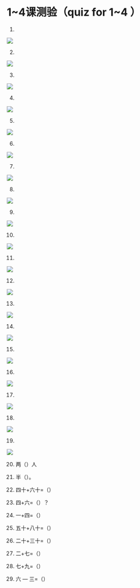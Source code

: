 # 1~4课测验（quiz for 1~4 ）

1. 
![](https://d3c33hcgiwev3.cloudfront.net/imageAssetProxy.v1/wN41641aEea9qA4Z6lKA3Q_a91a884f3209638d2318bcd9114254a4_image021.png?expiry=1654300800000&hmac=QKEkgOWjz08swnPUy2m4ru-qDejIXYKTZdFOsDQoXiQ)



2. 
![](https://d3c33hcgiwev3.cloudfront.net/imageAssetProxy.v1/_nWTT41aEeaapgob0rvkxw_dec006d5c9ef0eb429bd1543f18cdb23_image009.jpg?expiry=1654300800000&hmac=xk7Eex1yOOKPISoAy9hrC8ebVQWYlC6Tnii7hDnsRm4)



3. 
![](https://d3c33hcgiwev3.cloudfront.net/imageAssetProxy.v1/HSfZ_o1bEeaKKBK9HFzH_Q_7d986c947189c6011e5f0858917cdb5a_image001.jpg?expiry=1654300800000&hmac=XCns-3XUBDyR3hQd5Pg0ZJ43uuXmrXcZ6AHL7z4ZOJw)



4. 
![](https://d3c33hcgiwev3.cloudfront.net/imageAssetProxy.v1/WDoTIo1bEeaapgob0rvkxw_81d5c7256983880bce4b713e72da8519_image024.jpg?expiry=1654300800000&hmac=qbhaxuL0H95lhz3Edqfj0JQmduiiXaVXkqORCE0J2FA)



5. 
![](https://d3c33hcgiwev3.cloudfront.net/imageAssetProxy.v1/SZ0T_o1bEeawLhJWe1mycw_d914de9f380eff95b3011d8b1c56ebcb_image007.jpg?expiry=1654300800000&hmac=Jl3N2Hu9kBSuV7tQBmjMJi-0-hlMhiyBzMLJL-gKWIE)



6. 
![](https://d3c33hcgiwev3.cloudfront.net/imageAssetProxy.v1/ddSBMY1bEea9qA4Z6lKA3Q_0acf3ec9cb0a94ec2681022363a6fb0a_image011.jpg?expiry=1654300800000&hmac=rgWpBmqeOqY8ahOnGIiW_GiX5bLP7nDlZE9JHHhkZ5U)



7. 
![](https://d3c33hcgiwev3.cloudfront.net/imageAssetProxy.v1/fsUE-Y1bEeacAAocUZL6NQ_082c1ccc61bced0e3b637dee76d8a66a_image019.jpg?expiry=1654300800000&hmac=YfUe6x7fV9L2yFBPILZwm96ABQiAQCvY33COPbrOv5k)



8. 
![](https://d3c33hcgiwev3.cloudfront.net/imageAssetProxy.v1/j8gubo1bEea4XAqR8EpoMw_bc0d5f7b5f2329e3f73338d6d1a51573_image003.jpg?expiry=1654300800000&hmac=0zFpaTEb71rHgLbApZ4yRsJCWguJ0PlnpvbebEMmau0)



9. 
![](https://d3c33hcgiwev3.cloudfront.net/imageAssetProxy.v1/pAbUUY1bEeaHGRLYaNA_Dw_7de9c8969fbcb1db40b472dd74c33296_image033.jpg?expiry=1654300800000&hmac=AtJMvqKsGbE5kT2aMNg7qPnbN6OtF198VdlUHVC9YP4)



10. 
![](https://d3c33hcgiwev3.cloudfront.net/imageAssetProxy.v1/s7jte41bEeacAAocUZL6NQ_e3224061ebc0af89de6acc950000ba7a_image029.jpg?expiry=1654300800000&hmac=Nh_kqP2J9h59SSA1YhjqO5NmxyQGscPxPCVYnNsrj_o)




11. 
![](https://d3c33hcgiwev3.cloudfront.net/imageAssetProxy.v1/xw99PY1bEeacAAocUZL6NQ_a2f55a75266fd5d2517536d0c89f0359_image005.jpg?expiry=1654300800000&hmac=ceAUqrZBCVsM5bA3SnUEL3Sv6onZm4aqiPReVXoqA5A)



12. 
![](https://d3c33hcgiwev3.cloudfront.net/imageAssetProxy.v1/1_nHs41bEea0sQoj9h_9jQ_7f035073de7c5ec91e1c6b6a4e30f579_image027.jpg?expiry=1654300800000&hmac=rJ7_TIkziUDI2yuuAxUsj5kf3wF4Pcr4RYwH4z48nNw)



13. 
![](https://d3c33hcgiwev3.cloudfront.net/imageAssetProxy.v1/YNGr1o1cEeawLhJWe1mycw_eed05f9cb5b9a96894f5027dd966b298_image031.jpg?expiry=1654300800000&hmac=TeaG7vsWRS3cuMM8uB36ahs6brPdj8E4xCrXIjoZBsQ)



14. 
![](https://d3c33hcgiwev3.cloudfront.net/imageAssetProxy.v1/ehQKOY1cEeaKKBK9HFzH_Q_0491188d390e52011297e61485ea3ad7_image017.jpg?expiry=1654300800000&hmac=oRp52QWXNnm9xpUe1Q-R1yMBEzvRtYYZek1QdfiHqWI)



15. 
![](https://d3c33hcgiwev3.cloudfront.net/imageAssetProxy.v1/lllvqo1cEea9qA4Z6lKA3Q_df2e17a024fd8770969398a7a635a98f_image026.jpg?expiry=1654300800000&hmac=SB6BWz7hbyDkJ9hHdajm93J_lfYfp7U2POEO92TyloE)



16. 
![](https://d3c33hcgiwev3.cloudfront.net/imageAssetProxy.v1/vl6lG41cEeaKKBK9HFzH_Q_e3f6e4264486fa0d8101a091d1f10589_image017.jpg?expiry=1654300800000&hmac=IdcW5KDTgHy4Ev-cqZIfuB5D9SivIBsbBaA8tzAiPuw)



17. 
![](https://d3c33hcgiwev3.cloudfront.net/imageAssetProxy.v1/44PFDo1cEea9qA4Z6lKA3Q_f3c1f9d7b21457e6ef3cf8c90da00e62_image037.jpg?expiry=1654300800000&hmac=NCS-AIoTcKjgHw3xTyY0bnE1DTA_kxDBdlhcDN23NjY)



18. 
![](https://d3c33hcgiwev3.cloudfront.net/imageAssetProxy.v1/9Pv3eI1cEeaWMg4j3ZhH-w_62fd52c88f9f59faa1700d5d825ad3a4_image035.jpg?expiry=1654300800000&hmac=DuJyxV5EcT7P5OPMm9dLQzvq4E6TeFOTlyJrbEhH9cM)



19. 
![](https://d3c33hcgiwev3.cloudfront.net/imageAssetProxy.v1/BlDDyY1dEeaWMg4j3ZhH-w_ea3bb0333e87eae2c6e4a2039ea7a519_image013.jpg?expiry=1654300800000&hmac=euT8WcMMwrWb6awMd-n7Gup2Is3NFYmrkHRPhyx5NLo)



20. 两（）人



21. 半（）。



22. 四十+六十=（）



23. 四+六=（）？




24. 一+四=（）



25. 五十+八十=（）



26. 二十+三十=（）



27. 二+七=（）



28. 七+九=（）



29. 六 — 三=（）


